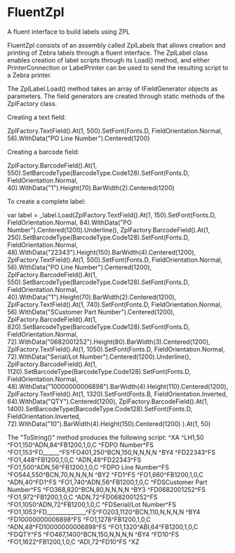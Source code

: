 FluentZpl
=========

A fluent interface to build labels using ZPL

FluentZpl consists of an assembly called ZplLabels that allows creation and printing of Zebra labels through a fluent interface. The ZplLabel class enables creation of label scripts through its Load() method, and either PrinterConnection or LabelPrinter can be used to send the resulting script to a Zebra printer.

The ZplLabel.Load() method takes an array of IFieldGenerator objects as parameters.  The field generators are created through static methods of the ZplFactory class. 

Creating a text field:

ZplFactory.TextField().At(1, 500).SetFont(Fonts.D, FieldOrientation.Normal, 56).WithData("PO Line Number").Centered(1200)

Creating a barcode field:

 ZplFactory.BarcodeField().At(1, 550).SetBarcodeType(BarcodeType.Code128).SetFont(Fonts.D, FieldOrientation.Normal, 40).WithData("1").Height(70).BarWidth(2).Centered(1200) 

To create a complete label:

var label  = _label.Load(ZplFactory.TextField().At(1, 150).SetFont(Fonts.D, FieldOrientation.Normal, 84).WithData("PO Number").Centered(1200).Underline(),
                ZplFactory.BarcodeField().At(1, 250).SetBarcodeType(BarcodeType.Code128).SetFont(Fonts.D, FieldOrientation.Normal, 48).WithData("22343").Height(150).BarWidth(4).Centered(1200),
                ZplFactory.TextField().At(1, 500).SetFont(Fonts.D, FieldOrientation.Normal, 56).WithData("PO Line Number").Centered(1200),
                ZplFactory.BarcodeField().At(1, 550).SetBarcodeType(BarcodeType.Code128).SetFont(Fonts.D, FieldOrientation.Normal, 40).WithData("1").Height(70).BarWidth(2).Centered(1200),
                ZplFactory.TextField().At(1, 740).SetFont(Fonts.D, FieldOrientation.Normal, 56).WithData("SCustomer Part Number").Centered(1200),
                ZplFactory.BarcodeField().At(1, 820).SetBarcodeType(BarcodeType.Code128).SetFont(Fonts.D, FieldOrientation.Normal, 72).WithData("0682001252").Height(80).BarWidth(3).Centered(1200),
                ZplFactory.TextField().At(1, 1050).SetFont(Fonts.D, FieldOrientation.Normal, 72).WithData("Serial/Lot Number").Centered(1200).Underline(),
                ZplFactory.BarcodeField().At(1, 1120).SetBarcodeType(BarcodeType.Code128).SetFont(Fonts.D, FieldOrientation.Normal, 48).WithData("10000000006898").BarWidth(4).Height(110).Centered(1200),
                ZplFactory.TextField().At(1, 1320).SetFont(Fonts.B, FieldOrientation.Inverted, 64).WithData("QTY").Centered(1200),
                ZplFactory.BarcodeField().At(1, 1400).SetBarcodeType(BarcodeType.Code128).SetFont(Fonts.D, FieldOrientation.Inverted, 72).WithData("10").BarWidth(4).Height(150).Centered(1200)
                ).At(1, 50)
                
The "ToString()" method produces the following script:
^XA
^LH1,50
^FO1,150^ADN,84^FB1200,1,0,C
^FDPO Number^FS
^FO1,153^FD______^FS^FO401,250^BCN,150,N,N,N,N
^BY4
^FD22343^FS
^FO1,448^FB1200,1,0,C
^ADN,48^FD22343^FS
^FO1,500^ADN,56^FB1200,1,0,C
^FDPO Line Number^FS
^FO544,550^BCN,70,N,N,N,N
^BY2
^FD1^FS
^FO1,660^FB1200,1,0,C
^ADN,40^FD1^FS
^FO1,740^ADN,56^FB1200,1,0,C
^FDSCustomer Part Number^FS
^FO368,820^BCN,80,N,N,N,N
^BY3
^FD0682001252^FS
^FO1,972^FB1200,1,0,C
^ADN,72^FD0682001252^FS
^FO1,1050^ADN,72^FB1200,1,0,C
^FDSerial/Lot Number^FS
^FO1,1053^FD______________^FS^FO203,1120^BCN,110,N,N,N,N
^BY4
^FD10000000006898^FS
^FO1,1278^FB1200,1,0,C
^ADN,48^FD10000000006898^FS
^FO1,1320^ABI,64^FB1200,1,0,C
^FDQTY^FS
^FO467,1400^BCN,150,N,N,N,N
^BY4
^FD10^FS
^FO1,1622^FB1200,1,0,C
^ADI,72^FD10^FS
^XZ
